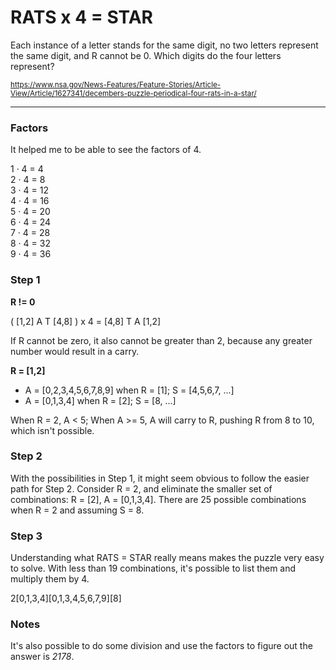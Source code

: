 # RATS x 4 = STAR

Each instance of a letter stands for the same digit, no two letters represent the same digit, and R cannot be 0. Which digits do the four letters represent?

<sub>https://www.nsa.gov/News-Features/Feature-Stories/Article-View/Article/1627341/decembers-puzzle-periodical-four-rats-in-a-star/</sub>

---
### Factors

It helped me to be able to see the factors of 4.

1 · 4 = 4<br />
2 · 4 = 8<br />
3 · 4 = 12<br />
4 · 4 = 16<br />
5 · 4 = 20<br />
6 · 4 = 24<br />
7 · 4 = 28<br />
8 · 4 = 32<br />
9 · 4 = 36

### Step 1

**R != 0**

( [1,2] A T [4,8] ) x 4 = [4,8] T A [1,2]

If R cannot be zero, it also cannot be greater than 2, because any greater number would result in a carry.

**R = [1,2]**<br />
* A = [0,2,3,4,5,6,7,8,9] when R = [1]; S = [4,5,6,7, ...]<br />
* A = [0,1,3,4] when R = [2]; S = [8, ...]<br />

When R = 2, A < 5; When A >= 5, A will carry to R, pushing R from 8 to 10, which isn't possible.

### Step 2

With the possibilities in Step 1, it might seem obvious to follow the easier path for Step 2. Consider R = 2, and eliminate the smaller set of combinations: R = [2], A = [0,1,3,4]. There are 25 possible combinations when R = 2 and assuming S = 8.

### Step 3

Understanding what RATS = STAR really means makes the puzzle very easy to solve. With less than 19 combinations, it's possible to list them and multiply them by 4.

2[0,1,3,4][0,1,3,4,5,6,7,9][8]

### Notes

It's also possible to do some division and use the factors to figure out the answer is *2178*.